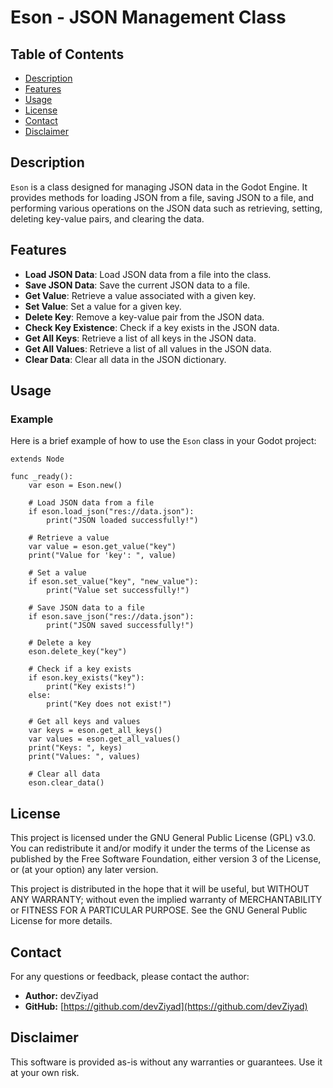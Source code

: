 # Eson - JSON Management Class

## Table of Contents

- [Description](#description)
- [Features](#features)
- [Usage](#usage)
- [License](#license)
- [Contact](#contact)
- [Disclaimer](#disclaimer)

## Description

`Eson` is a class designed for managing JSON data in the Godot Engine. It provides methods for loading JSON from a file, saving JSON to a file, and performing various operations on the JSON data such as retrieving, setting, deleting key-value pairs, and clearing the data.

## Features

- **Load JSON Data**: Load JSON data from a file into the class.
- **Save JSON Data**: Save the current JSON data to a file.
- **Get Value**: Retrieve a value associated with a given key.
- **Set Value**: Set a value for a given key.
- **Delete Key**: Remove a key-value pair from the JSON data.
- **Check Key Existence**: Check if a key exists in the JSON data.
- **Get All Keys**: Retrieve a list of all keys in the JSON data.
- **Get All Values**: Retrieve a list of all values in the JSON data.
- **Clear Data**: Clear all data in the JSON dictionary.

## Usage

### Example

Here is a brief example of how to use the `Eson` class in your Godot project:

```gdscript
extends Node

func _ready():
    var eson = Eson.new()

    # Load JSON data from a file
    if eson.load_json("res://data.json"):
        print("JSON loaded successfully!")

    # Retrieve a value
    var value = eson.get_value("key")
    print("Value for 'key': ", value)

    # Set a value
    if eson.set_value("key", "new_value"):
        print("Value set successfully!")

    # Save JSON data to a file
    if eson.save_json("res://data.json"):
        print("JSON saved successfully!")

    # Delete a key
    eson.delete_key("key")

    # Check if a key exists
    if eson.key_exists("key"):
        print("Key exists!")
    else:
        print("Key does not exist!")

    # Get all keys and values
    var keys = eson.get_all_keys()
    var values = eson.get_all_values()
    print("Keys: ", keys)
    print("Values: ", values)

    # Clear all data
    eson.clear_data()
```

## License

This project is licensed under the GNU General Public License (GPL) v3.0. You can redistribute it and/or modify it under the terms of the License as published by the Free Software Foundation, either version 3 of the License, or (at your option) any later version.

This project is distributed in the hope that it will be useful, but WITHOUT ANY WARRANTY; without even the implied warranty of MERCHANTABILITY or FITNESS FOR A PARTICULAR PURPOSE. See the GNU General Public License for more details.

## Contact

For any questions or feedback, please contact the author:

- **Author:** devZiyad
- **GitHub:** [https://github.com/devZiyad](https://github.com/devZiyad)

## Disclaimer

This software is provided as-is without any warranties or guarantees. Use it at your own risk.
